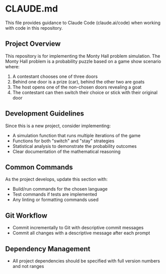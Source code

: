 # CLAUDE.md

This file provides guidance to Claude Code (claude.ai/code) when working with code in this repository.

## Project Overview

This repository is for implementing the Monty Hall problem simulation. The Monty Hall problem is a probability puzzle based on a game show scenario where:
1. A contestant chooses one of three doors
2. Behind one door is a prize (car), behind the other two are goats
3. The host opens one of the non-chosen doors revealing a goat
4. The contestant can then switch their choice or stick with their original door

## Development Guidelines

Since this is a new project, consider implementing:
- A simulation function that runs multiple iterations of the game
- Functions for both "switch" and "stay" strategies
- Statistical analysis to demonstrate the probability outcomes
- Clear documentation of the mathematical reasoning

## Common Commands

As the project develops, update this section with:
- Build/run commands for the chosen language
- Test commands if tests are implemented
- Any linting or formatting commands used

## Git Workflow

- Commit incrementally to Git with descriptive commit messages
- Commit all changes with a descriptive message after each prompt

## Dependency Management

- All project dependencies should be specified with full version numbers and not ranges